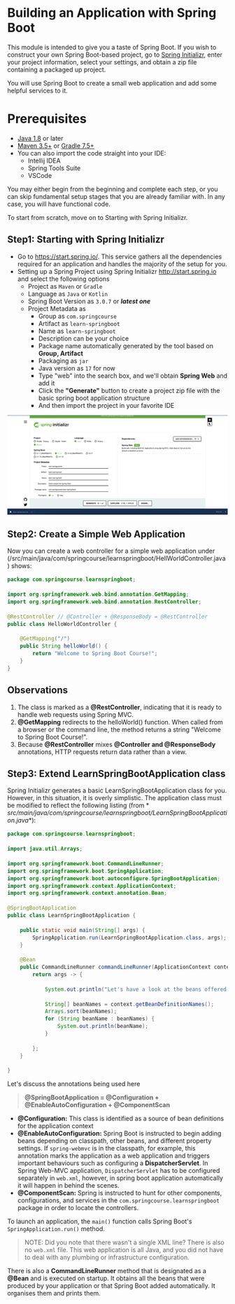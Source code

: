 # Building an Application with Spring Boot

This module is intended to give you a taste of Spring Boot. If you wish to construct your own Spring Boot-based project,
go to [Spring Initializr](https://start.spring.io/), enter your project information, select your settings, and obtain a
zip file containing a packaged up project.

You will use Spring Boot to create a small web application and add some helpful services to it.

# Prerequisites

* [Java 1.8](https://www.oracle.com/java/technologies/downloads/) or later
* [Maven 3.5+](https://maven.apache.org/download.cgi) or [Gradle 7.5+](https://gradle.org/install/)
* You can also import the code straight into your IDE:
    * Intellij IDEA
    * Spring Tools Suite
    * VSCode

You may either begin from the beginning and complete each step, or you can skip fundamental setup stages that you are
already familiar with. In any case, you will have functional code.

To start from scratch, move on to Starting with Spring Initializr.

## Step1: Starting with Spring Initializr

- Go to https://start.spring.io/. This service gathers all the dependencies required for an application and handles the
  majority of the setup for you.
- Setting up a Spring Project using Spring Initializr http://start.spring.io and select the following options
    - Project as `Maven` or `Gradle`
    - Language as `Java` or `Kotlin`
    - Spring Boot Version as `3.0.7` or _**latest one**_
    - Project Metadata as
        - Group as `com.springcourse`
        - Artifact as `learn-springboot`
        - Name as `learn-springboot`
        - Description can be your choice
        - Package name automatically generated by the tool based on **Group, Artifact**
        - Packaging as `jar`
        - Java version as `17` for now
        - Type "web" into the search box, and we'll obtain **Spring Web** and add it
        - Click the **"Generate"** button to create a project zip file with the basic spring boot application structure
        - And then import the project in your favorite IDE

<img src="../images/springboot/SpringBootLaunch.png" alt="SpringBootLaunch">

## Step2: Create a Simple Web Application

Now you can create a web controller for a simple web application under
(/src/main/java/com/springcourse/learnspringboot/HellWorldController.java) shows:

```java
package com.springcourse.learnspringboot;

import org.springframework.web.bind.annotation.GetMapping;
import org.springframework.web.bind.annotation.RestController;

@RestController // @Controller + @ResponseBody = @RestController
public class HelloWorldController {

    @GetMapping("/")
    public String helloWorld() {
        return "Welcome to Spring Boot Course!";
    }
}

```

## Observations

1. The class is marked as a **@RestController**, indicating that it is ready to handle web requests using Spring MVC.
2. **@GetMapping** redirects to the helloWorld() function. When called from a browser or the command line, the method
   returns a string "Welcome to Spring Boot Course!".
3. Because **@RestController** mixes **@Controller and @ResponseBody** annotations, HTTP requests return data rather
   than a view.

## Step3: Extend LearnSpringBootApplication class

Spring Initializr generates a basic LearnSpringBootApplication class for you. However, in this situation, it is overly
simplistic. The application class must be modified to reflect the following listing (from *
*src/main/java/com/springcourse/learnspringboot/LearnSpringBootApplication.java**):

```java
package com.springcourse.learnspringboot;

import java.util.Arrays;

import org.springframework.boot.CommandLineRunner;
import org.springframework.boot.SpringApplication;
import org.springframework.boot.autoconfigure.SpringBootApplication;
import org.springframework.context.ApplicationContext;
import org.springframework.context.annotation.Bean;

@SpringBootApplication
public class LearnSpringBootApplication {

    public static void main(String[] args) {
        SpringApplication.run(LearnSpringBootApplication.class, args);
    }

    @Bean
    public CommandLineRunner commandLineRunner(ApplicationContext context) {
        return args -> {

            System.out.println("Let's have a look at the beans offered by Spring Boot:");

            String[] beanNames = context.getBeanDefinitionNames();
            Arrays.sort(beanNames);
            for (String beanName : beanNames) {
                System.out.println(beanName);
            }

        };
    }

}

```

Let's discuss the annotations being used here

> **@SpringBootApplication = @Configuration + @EnableAutoConfiguration + @ComponentScan**

* **@Configuration:** This class is identified as a source of bean definitions for the application context
* **@EnableAutoConfiguration:** Spring Boot is instructed to begin adding beans depending on classpath, other beans, and different property settings. If `spring-webmvc` is in the classpath, for example, this annotation marks the application as a web application and triggers important behaviours such as configuring a **DispatcherServlet**.
In Spring Web-MVC application, `DispatcherServlet` has to be configured separately in `web.xml`, however, in spring boot application automatically it will happen in behind the scenes.
* **@ComponentScan:** Spring is instructed to hunt for other components, configurations, and services in the `com.springcourse.learnspringboot` package in order to locate the controllers.

To launch an application, the `main()` function calls Spring Boot's `SpringApplication.run()` method.

> NOTE: Did you note that there wasn't a single XML line? There is also no `web.xml` file. This web application is all Java, and you did not have to deal with any plumbing or infrastructure configuration.

There is also a **CommandLineRunner** method that is designated as a **@Bean** and is executed on startup. It obtains all the beans that were produced by your application or that Spring Boot added automatically. It organises them and prints them.